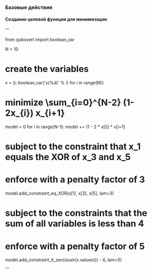 ### Базовые действия

#### Создание целевой функции для минимизации
'''

from qubovert import boolean_var

N = 10

# create the variables
x = {i: boolean_var('x(%d)' % i) for i in range(N)}

# minimize \sum_{i=0}^{N-2} (1-2x_{i}) x_{i+1}
model = 0
for i in range(N-1):
    model += (1 - 2 * x[i]) * x[i+1]

# subject to the constraint that x_1 equals the XOR of x_3 and x_5
# enforce with a penalty factor of 3
model.add_constraint_eq_XOR(x[1], x[3], x[5], lam=3)

# subject to the constraints that the sum of all variables is less than 4
# enforce with a penalty factor of 5
model.add_constraint_lt_zero(sum(x.values()) - 4, lam=5)

'''


